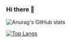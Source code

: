 ### Hi there 👋

<!--
**Zhang-Jing-Xuan/Zhang-Jing-Xuan** is a ✨ _special_ ✨ repository because its `README.md` (this file) appears on your GitHub profile.

Here are some ideas to get you started:

- 🔭 I’m currently working on ...
- 🌱 I’m currently learning ...
- 👯 I’m looking to collaborate on ...
- 🤔 I’m looking for help with ...
- 💬 Ask me about ...
- 📫 How to reach me: ...
- 😄 Pronouns: ...
- ⚡ Fun fact: ...
-->


![Anurag's GitHub stats](https://github-readme-stats.vercel.app/api?username=Zhang-Jing-Xuan&show_icons=true&theme=default)

[![Top Langs](https://github-readme-stats.vercel.app/api/top-langs/?username=Zhang-Jing-Xuan)](https://github.com/anuraghazra/github-readme-stats)

<!--
[![Readme Card](https://github-readme-stats.vercel.app/api/pin/?username=Zhang-Jing-Xuan&repo=Cuda-Learning)](https://github.com/anuraghazra/github-readme-stats)
[![Readme Card](https://github-readme-stats.vercel.app/api/pin/?username=Zhang-Jing-Xuan&repo=MaskRCNN)](https://github.com/anuraghazra/github-readme-stats)
--?

